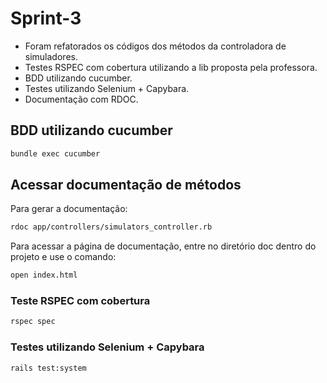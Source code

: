 # Sprint-3
- Foram refatorados os códigos dos métodos da controladora de simuladores.
- Testes RSPEC com cobertura utilizando a lib proposta pela professora.
- BDD utilizando cucumber.
- Testes utilizando Selenium + Capybara.
- Documentação com RDOC.
## BDD utilizando cucumber
```bash
bundle exec cucumber
```
## Acessar documentação de métodos
Para gerar a documentação:
```bash
rdoc app/controllers/simulators_controller.rb
```
Para acessar a página de documentação, entre no diretório doc dentro do projeto e use o comando:
```bash
open index.html
```
### Teste RSPEC com cobertura
```bash
rspec spec
```
### Testes utilizando Selenium + Capybara
```bash
rails test:system
```
